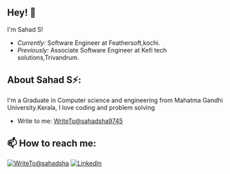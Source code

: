 <!-- ![Lakshmanan Meiyappan Banner Image](./banner.png) -->
<!-- <h2 align='center'>Lakshmanan Meiyappan @ Laxmena</h2>
<p align='center'><b>Graduate Student at University of Illinois at Chicago</b></p> -->

<h2>Hey! 👋</h2>

I'm Sahad S! 
- <i>Currently:</i> Software Engineer at Feathersoft,kochi. 
- <i>Previously:</i> Associate Software Engineer at Kefi tech solutions,Trivandrum.



<!-- <h2>Currently working on:</h2>
<h4>#100MLProjects 💯</h4>

__100MLProjects__ is a challenge that I created for myself to get proficient in Machine Learning and Deep Learning by building 100 Projects with increasing complexity, over a period of two years. 

I document my experience throughout this process, and you can find them on my [Blog](https://www.laxmena.com/category/100-ml-projects/).

Check out the GitHub repository:

<div>
  <p>
    <a href="https://github.com/laxmena/100MLProjects">
      <img src="https://github-readme-stats.vercel.app/api/pin/?username=laxmena&repo=100MLProjects&show_owner=True" alt="GitHub Stats" />
    </a>
    <a href="https://github.com/laxmena/AndroidApps">
      <img src="https://github-readme-stats.vercel.app/api/pin/?username=laxmena&repo=AndroidApps&show_owner=True" alt="GitHub Stats" />
    </a>
  </p>
</div> -->


<h2> About Sahad S⚡:</h2>

I'm a Graduate in Computer science and engineering from Mahatma Gandhi University.Kerala, I love coding and problem solving
 
- Write to me: [WriteTo@sahadsha9745](href="mailto:sahads9745@gmail.com")

<h2>📫 How to reach me:</h2>

<a href="mailto:sahads9745@gmail.com">![WriteTo@sahadsha](https://img.shields.io/badge/Gmail-D14836?style=for-the-badge&logo=gmail&logoColor=white)</a> <a href="https://www.linkedin.com/in/sahad-s-4196b213b/">![LinkedIn](https://img.shields.io/badge/LinkedIn-0077B5?style=for-the-badge&logo=linkedin&logoColor=white)</a>
